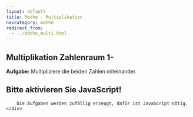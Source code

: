```yaml
---
layout: default
title: Mathe - Multiplikation
navcategory: mathe
redirect_from:
  - ../mathe_multi.html
---
```


## Multiplikation Zahlenraum 1-<span id="max"></span>

**Aufgabe:** Multipliziere die beiden Zahlen miteinander.

<div id="content">
</div>
<script type="text/javascript">
function init() {
    var maxStr = getParameterByName("max");
    var max = 1000;
    if (maxStr !== null) {
        max = parseInt(maxStr, 10);
    }
    $("#max").html(new Intl.NumberFormat('de-DE').format(max));

    multi(max, "#content");
}
</script><noscript>
    <div class="noscript">
        <h2>Bitte aktivieren Sie JavaScript!</h2>

        Die Aufgaben werden zufällig erzeugt, dafür ist JavaScript nötig.
    </div>
</noscript>
